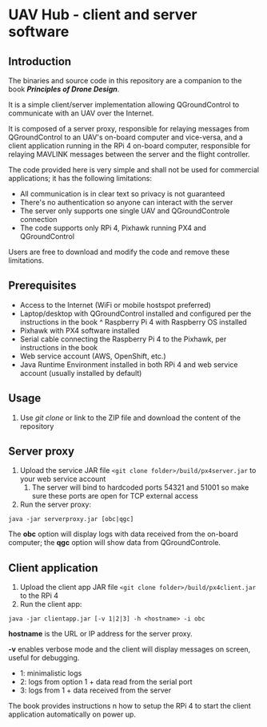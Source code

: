 # UAV Hub - client and server software

## Introduction

The binaries and source code in this repository are a companion to the book ***Principles of Drone Design***.

It is a simple client/server implementation allowing QGroundControl to communicate with an UAV over the Internet.

It is composed of a server proxy, responsible for relaying messages from QGroundControl to an UAV's on-board computer and vice-versa, and a client application running in the RPi 4 on-board computer, responsible for relaying MAVLINK messages between the server and the flight controller.

The code provided here is very simple and shall not be used for commercial applications; it has the following limitations:

* All communication is in clear text so privacy is not guaranteed
* There's no authentication so anyone can interact with the server
* The server only supports one single UAV and QGroundControle connection
* The code supports only RPi 4, Pixhawk running PX4 and QGroundControl

Users are free to download and modify the code and remove these limitations.

## Prerequisites

* Access to the Internet (WiFi or mobile hostspot preferred)
* Laptop/desktop with QGroundControl installed and configured per the instructions in the book
^ Raspberry Pi 4 with Raspberry OS installed
* Pixhawk with PX4 software installed
* Serial cable connecting the Raspberry Pi 4 to the Pixhawk, per instructions in the book
* Web service account (AWS, OpenShift, etc.)
* Java Runtime Environment installed in both RPi 4 and web service account (usually installed by default)


## Usage
1. Use *git clone* or link to the ZIP file and download the content of the repository

## Server proxy

1. Upload the service JAR file `<git clone folder>/build/px4server.jar` to your web service account
   1. The server will bind to hardcoded ports 54321 and 51001 so make sure these ports are open for TCP external access
1. Run the server proxy:

`java -jar serverproxy.jar [obc|qgc]`

The **obc** option will display logs with data received from the on-board computer; the **qgc** option will show data from QGroundControle.

## Client application

1. Upload the client app JAR file `<git clone folder>/build/px4client.jar` to the RPi 4
1. Run the client app:

`java -jar clientapp.jar [-v 1|2|3] -h <hostname> -i obc`

**hostname** is the URL or IP address for the server proxy.

**-v** enables verbose mode and the client will display messages on screen, useful for debugging.
* 1: minimalistic logs
* 2: logs from option 1 + data read from the serial port
* 3: logs from 1 + data received from the server

The book provides instructions n how to setup the RPi 4 to start the client application automatically on power up.


